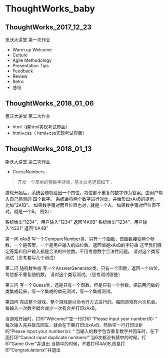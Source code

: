 # ThoughtWorks_baby

## ThoughtWorks_2017_12_23
思沃大讲堂 第一次作业

- Warm up Welcome
- Culture
- Agile Methodology
- Presentation Tips
- Feedback
- Review
- Retro
- 总结

## ThoughtWorks_2018_01_06
思沃大讲堂 第二次作业

- html（纯html实现考试界面）
- html+css（ html+css实现考试界面）

## ThoughtWorks_2018_01_13
斯沃大讲堂 第三次作业

- GuessNumbers
> 开发一个简单的猜数字游戏，基本业务逻辑如下：

游戏开始后，系统会随机给出一个四位，每位都不重复的数字作为答案。由用户输入自己猜测的 四个数字。 系统会将两个数字进行对比，并给形出xAxB的提示， 比如”2A1B”。 如果数字猜对而且位置也对，就是一个A。 如果数字猜对但位置不对，就是一个B。 例如：

系统给出”1234”，用户输入”1234” 返回”4A0B” 系统给出”1234”，用户输入”4321” 返回”0A4B”

第一问 xAxB
写一个CompareNumber类，只有一个函数，该函数接受两个参数，一个是答案，一个是用户输入的四位数。返回值是xAxB的字符串 这里我们假定答案和用户输入都是合法的四位数。不用考虑数字合法性问题。 请对这个类写测试（思考要写几个测试）

第二问 随机数生成
写一个AnswerGenerator类，只有一个函数，返回一个四位，每位都不重复随机数。 请对这个类写测试。（思考测试哪些）

第三问
写一个Guess类，还是只有一个函数，但是只有一个参数。把前两问做的类集成起来，写一个集成的单元测试，写一个集成测试。

第四问
完成整个游戏。整个游戏是以命令行方式进行的。每回游戏有六次机会。每输入一次数字就会减少一次机会并打印xAxB。

当游戏开始时，打印“Welcome!”空一行打印 “Please input your number(6): “ 每次输入完并敲击回车，就会在下面打印出xAxB，然后空一行打印出新的”Please input your number(x): “ 当输入的数字包含重复数字并回车时，在下面打印”Cannot input duplicate numbers!” 当6次都没有猜中的时候，打印”Game Over”并退出 当猜中的时候，不要打印4A0B,而是打印”Congratulations!”并退出
